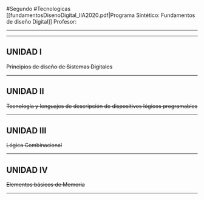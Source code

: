 #Segundo #Tecnologicas 
[[fundamentosDisenoDigital_IIA2020.pdf|Programa Sintético: Fundamentos de diseño Digital]]
Profesor: 
____
____
## UNIDAD I
~~Principios de diseño de Sistemas Digitales~~
____

## UNIDAD II
~~Tecnología y lenguajes de descripción de dispositivos lógicos programables~~
____

## UNIDAD III
~~Lógica Combinacional~~
____

## UNIDAD IV
~~Elementos básicos de Memoria~~
____



